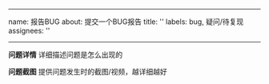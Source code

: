 

---
name: 报告BUG
about: 提交一个BUG报告
title: ''
labels: bug, 疑问/待复现
assignees: ''

---

**问题详情**
详细描述问题是怎么出现的

**问题截图**
提供问题发生时的截图/视频，越详细越好
